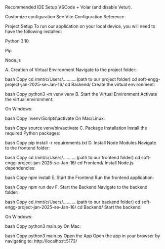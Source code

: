 Recommended IDE Setup
VSCode + Volar (and disable Vetur).

Customize configuration
See Vite Configuration Reference.

Project Setup
To run our application on your local device, you will need to have the following installed:

Python 3.10

Pip

Node.js

A. Creation of Virtual Environment
Navigate to the project folder:

bash
Copy
cd /mnt/c/Users/...........(path to our project folder)
cd soft-engg-project-jan-2025-se-Jan-16/
cd Backend/
Create the virtual environment:

bash
Copy
python3 -m venv venv
B. Start the Virtual Environment
Activate the virtual environment:

On Windows:

bash
Copy
.\venv\Scripts\activate
On Mac/Linux:

bash
Copy
source venv/bin/activate
C. Package Installation
Install the required Python packages:

bash
Copy
pip install -r requirements.txt
D. Install Node Modules
Navigate to the frontend folder:

bash
Copy
cd /mnt/c/Users/...........(path to our frontend folder)
cd soft-engg-project-jan-2025-se-Jan-16/
cd Frontend/
Install Node.js dependencies:

bash
Copy
npm install
E. Start the Frontend
Run the frontend application:

bash
Copy
npm run dev
F. Start the Backend
Navigate to the backend folder:

bash
Copy
cd /mnt/c/Users/...........(path to our backend folder)
cd soft-engg-project-jan-2025-se-Jan-16/
cd Backend/
Start the backend:

On Windows:

bash
Copy
python3 main.py
On Mac:

bash
Copy
python3 main.py
Open the App
Open the app in your browser by navigating to:
http://localhost:5173/

